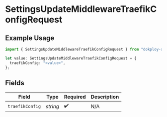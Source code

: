 # SettingsUpdateMiddlewareTraefikConfigRequest

## Example Usage

```typescript
import { SettingsUpdateMiddlewareTraefikConfigRequest } from "dokploy-sdk/models/operations";

let value: SettingsUpdateMiddlewareTraefikConfigRequest = {
  traefikConfig: "<value>",
};
```

## Fields

| Field              | Type               | Required           | Description        |
| ------------------ | ------------------ | ------------------ | ------------------ |
| `traefikConfig`    | *string*           | :heavy_check_mark: | N/A                |
